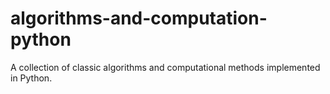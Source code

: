 # algorithms-and-computation-python
A collection of classic algorithms and computational methods implemented in Python.
